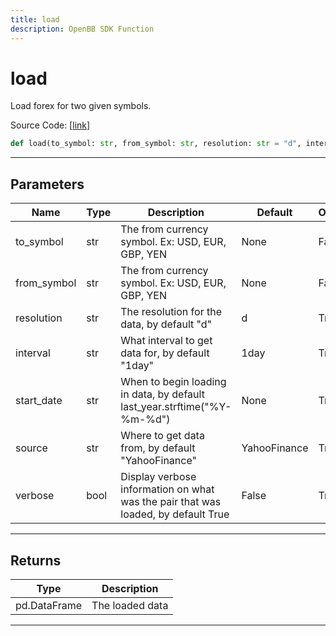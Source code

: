 ```yaml
---
title: load
description: OpenBB SDK Function
---
```


# load

Load forex for two given symbols.

Source Code: [[link](https://github.com/OpenBB-finance/OpenBBTerminal/tree/main/openbb_terminal/forex/forex_helper.py#L95)]

```python
def load(to_symbol: str, from_symbol: str, resolution: str = "d", interval: str = "1day", start_date: str = None, source: str = "YahooFinance", verbose: bool = False) -> pd.DataFrame
```

---

## Parameters

| Name | Type | Description | Default | Optional |
| ---- | ---- | ----------- | ------- | -------- |
| to_symbol | str | The from currency symbol. Ex: USD, EUR, GBP, YEN | None | False |
| from_symbol | str | The from currency symbol. Ex: USD, EUR, GBP, YEN | None | False |
| resolution | str | The resolution for the data, by default "d" | d | True |
| interval | str | What interval to get data for, by default "1day" | 1day | True |
| start_date | str | When to begin loading in data, by default last_year.strftime("%Y-%m-%d") | None | True |
| source | str | Where to get data from, by default "YahooFinance" | YahooFinance | True |
| verbose | bool | Display verbose information on what was the pair that was loaded, by default True | False | True |


---

## Returns

| Type | Description |
| ---- | ----------- |
| pd.DataFrame | The loaded data |
---

